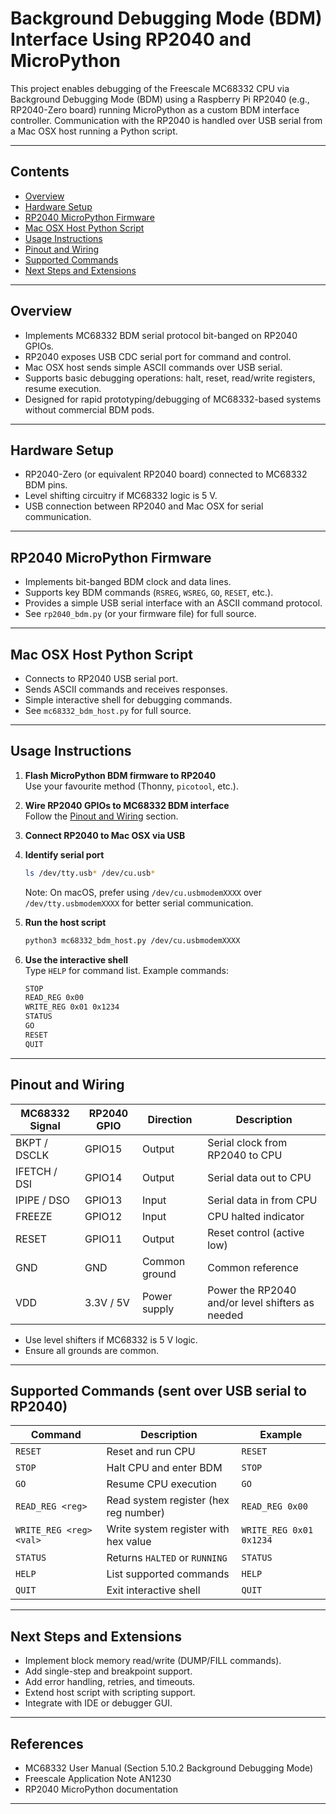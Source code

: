 # Background Debugging Mode (BDM) Interface Using RP2040 and MicroPython

This project enables debugging of the Freescale MC68332 CPU via Background Debugging Mode (BDM) using a Raspberry Pi RP2040 (e.g., RP2040-Zero board) running MicroPython as a custom BDM interface controller. Communication with the RP2040 is handled over USB serial from a Mac OSX host running a Python script.

---

## Contents

- [Overview](#overview)
- [Hardware Setup](#hardware-setup)
- [RP2040 MicroPython Firmware](#rp2040-micropython-firmware)
- [Mac OSX Host Python Script](#mac-osx-host-python-script)
- [Usage Instructions](#usage-instructions)
- [Pinout and Wiring](#pinout-and-wiring)
- [Supported Commands](#supported-commands)
- [Next Steps and Extensions](#next-steps-and-extensions)

---

## Overview

- Implements MC68332 BDM serial protocol bit-banged on RP2040 GPIOs.
- RP2040 exposes USB CDC serial port for command and control.
- Mac OSX host sends simple ASCII commands over USB serial.
- Supports basic debugging operations: halt, reset, read/write registers, resume execution.
- Designed for rapid prototyping/debugging of MC68332-based systems without commercial BDM pods.

---

## Hardware Setup

- RP2040-Zero (or equivalent RP2040 board) connected to MC68332 BDM pins.
- Level shifting circuitry if MC68332 logic is 5 V.
- USB connection between RP2040 and Mac OSX for serial communication.

---

## RP2040 MicroPython Firmware

- Implements bit-banged BDM clock and data lines.
- Supports key BDM commands (`RSREG`, `WSREG`, `GO`, `RESET`, etc.).
- Provides a simple USB serial interface with an ASCII command protocol.
- See `rp2040_bdm.py` (or your firmware file) for full source.

---

## Mac OSX Host Python Script

- Connects to RP2040 USB serial port.
- Sends ASCII commands and receives responses.
- Simple interactive shell for debugging commands.
- See `mc68332_bdm_host.py` for full source.

---

## Usage Instructions

1. **Flash MicroPython BDM firmware to RP2040**  
   Use your favourite method (Thonny, `picotool`, etc.).

2. **Wire RP2040 GPIOs to MC68332 BDM interface**  
   Follow the [Pinout and Wiring](#pinout-and-wiring) section.

3. **Connect RP2040 to Mac OSX via USB**

4. **Identify serial port**

   ```bash
   ls /dev/tty.usb* /dev/cu.usb*
   ```

   Note: On macOS, prefer using `/dev/cu.usbmodemXXXX` over `/dev/tty.usbmodemXXXX` for better serial communication.

5. **Run the host script**

   ```bash
   python3 mc68332_bdm_host.py /dev/cu.usbmodemXXXX
   ```

6. **Use the interactive shell**  
   Type `HELP` for command list. Example commands:

   ```bash
   STOP
   READ_REG 0x00
   WRITE_REG 0x01 0x1234
   STATUS
   GO
   RESET
   QUIT
   ```

---

## Pinout and Wiring

| MC68332 Signal | RP2040 GPIO | Direction     | Description                                      |
| -------------- | ----------- | ------------- | ------------------------------------------------ |
| BKPT / DSCLK   | GPIO15      | Output        | Serial clock from RP2040 to CPU                  |
| IFETCH / DSI   | GPIO14      | Output        | Serial data out to CPU                           |
| IPIPE / DSO    | GPIO13      | Input         | Serial data in from CPU                          |
| FREEZE         | GPIO12      | Input         | CPU halted indicator                             |
| RESET          | GPIO11      | Output        | Reset control (active low)                       |
| GND            | GND         | Common ground | Common reference                                 |
| VDD            | 3.3V / 5V   | Power supply  | Power the RP2040 and/or level shifters as needed |

- Use level shifters if MC68332 is 5 V logic.
- Ensure all grounds are common.

---

## Supported Commands (sent over USB serial to RP2040)

| Command                 | Description                           | Example                 |
| ----------------------- | ------------------------------------- | ----------------------- |
| `RESET`                 | Reset and run CPU                     | `RESET`                 |
| `STOP`                  | Halt CPU and enter BDM                | `STOP`                  |
| `GO`                    | Resume CPU execution                  | `GO`                    |
| `READ_REG <reg>`        | Read system register (hex reg number) | `READ_REG 0x00`         |
| `WRITE_REG <reg> <val>` | Write system register with hex value  | `WRITE_REG 0x01 0x1234` |
| `STATUS`                | Returns `HALTED` or `RUNNING`         | `STATUS`                |
| `HELP`                  | List supported commands               | `HELP`                  |
| `QUIT`                  | Exit interactive shell                | `QUIT`                  |

---

## Next Steps and Extensions

- Implement block memory read/write (DUMP/FILL commands).
- Add single-step and breakpoint support.
- Add error handling, retries, and timeouts.
- Extend host script with scripting support.
- Integrate with IDE or debugger GUI.

---

## References

- MC68332 User Manual (Section 5.10.2 Background Debugging Mode)
- Freescale Application Note AN1230
- RP2040 MicroPython documentation

---

